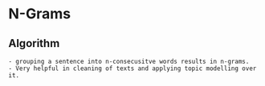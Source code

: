 # N-Grams

## Algorithm
    - grouping a sentence into n-consecusitve words results in n-grams.
    - Very helpful in cleaning of texts and applying topic modelling over it.